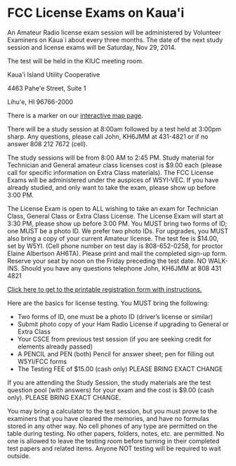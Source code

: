 # FCC License Exams on Kaua'i

An Amateur Radio license exam session will be administered by
Volunteer Examiners on Kaua`i about every three months. The date of
the next study session and license exams will be Saturday, Nov 29,
2014.

The test will be held in the KIUC meeting room.

Kaua'i Island Utility Cooperative

4463 Pahe'e Street, Suite 1

Lihu'e, HI 96766-2000

There is a marker on our <a href="{{relative to
'map.html'}}">interactive map page</a>.

There will be a study session at 8:00am followed by a test held at
3:00pm sharp. Any questions, please call John, KH6JMM at 431-4821 or
if no answer 808 212 7672 (cell).

The study sessions will be from 8:00 AM to 2:45 PM. Study material for
Technician and General amateur class licenses cost is $9.00 each
(please call for specific information on Extra Class materials). The
FCC License Exams will be administered under the auspices of W5YI-VEC.
If you have already studied, and only want to take the exam, please
show up before 3:00 PM.

The License Exam is open to ALL wishing to take an exam for Technician
Class, General Class or Extra Class License. The License Exam will
start at 3:30 PM, please show up before 3:00 PM. You MUST bring two
forms of ID; one MUST be a photo ID. We prefer two photo IDs. For
upgrades, you MUST also bring a copy of your current Amateur
license. The test fee is $14.00, set by W5YI. (Cell phone number on
test day is 808-652-0258, for proctor Elaine Albertson AH6TA). Please
print and mail the completed sign-up form. Reserve your seat by noon
on the Friday preceding the test date. NO WALK-INS. Should you have
any questions telephone John, KH6JMM at 808 431 4821

[Click here to get to the printable registration form with instructions.]({{assets}}/doc/KARC_test_registration.pdf)

Here are the basics for license testing. You MUST bring the following:
* Two forms of ID, one must be a photo ID (driver’s license or similar)
* Submit photo copy of your Ham Radio License if upgrading to General or Extra Class
* Your CSCE from previous test session (if you are seeking credit for
elements already passed)
* A PENCIL and PEN (both) Pencil for answer sheet; pen for filling out
W5YI/FCC forms
* The Testing FEE of $15.00 (cash only) PLEASE BRING EXACT CHANGE

If you are attending the Study Session, the study materials are the
test question pool (with answers) for your exam and the cost is $9.00
(cash only). PLEASE BRING EXACT CHANGE.

You may bring a calculator to the test session, but you must prove to
the examiners that you have cleared the memories, and have no formulas
stored in any other way. No cell phones of any type are permitted on
the table during testing. No other papers, folders, notes, etc. are
permitted. No one is allowed to leave the testing room before turning
in their completed test papers and related items. Anyone NOT testing
will be required to wait outside.
